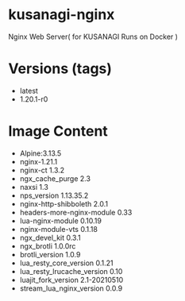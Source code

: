 # kusanagi-nginx

Nginx Web Server( for KUSANAGI Runs on Docker )

# Versions (tags)

- latest
- 1.20.1-r0

# Image Content

- Alpine:3.13.5
- nginx-1.21.1
- nginx-ct 1.3.2
- ngx_cache_purge 2.3
- naxsi 1.3
- nps_version 1.13.35.2
- nginx-http-shibboleth 2.0.1
- headers-more-nginx-module 0.33
- lua-nginx-module 0.10.19
- nginx-module-vts 0.1.18
- ngx_devel_kit 0.3.1
- ngx_brotli 1.0.0rc
- brotli_version 1.0.9
- lua_resty_core_version 0.1.21
- lua_resty_lrucache_version 0.10
- luajit_fork_version 2.1-20210510
- stream_lua_nginx_version 0.0.9

